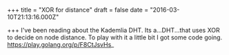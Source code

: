 
+++
title = "XOR for distance"
draft = false
date = "2016-03-10T21:13:16.000Z"

+++
I've been reading about the Kademlia DHT. Its a...DHT...that uses XOR to decide on node distance.
To play with it a little bit I got some code going.
https://play.golang.org/p/F8CtJsvHs_
